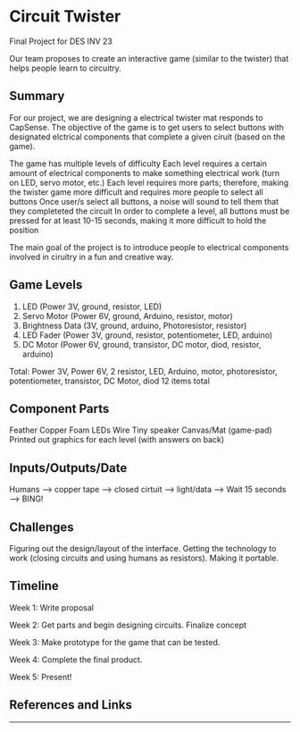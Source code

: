 # Circuit Twister
Final Project for DES INV 23

Our team proposes to create an interactive game (similar to the twister) that helps people learn to circuitry.

## Summary

For our project, we are designing a electrical twister mat responds to CapSense. The objective of the game is to get users to select buttons with designated elctrical components that complete a given ciruit (based on the game). 

The game has multiple levels of difficulty
Each level requires a certain amount of electrical components to make something electrical work (turn on LED, servo motor, etc.)
Each level requires more parts; therefore, making the twister game more difficult and requires more people to select all buttons
Once user/s select all buttons, a noise will sound to tell them that they completeted the circuit
In order to complete a level, all buttons must be pressed for at least 10-15 seconds, making it more difficult to hold the position

The main goal of the project is to introduce people to electrical components involved in ciruitry in a fun and creative way.

## Game Levels

1. LED (Power 3V, ground, resistor, LED)
2. Servo Motor (Power 6V, ground, Arduino, resistor, motor)
3. Brightness Data (3V, ground, arduino, Photoresistor, resistor)
4. LED Fader (Power 3V, ground, resistor, potentiometer, LED, arduino)
5. DC Motor (Power 6V, ground, transistor, DC motor, diod, resistor, arduino)


Total: Power 3V, Power 6V, 2 resistor, LED, Arduino, motor, photoresistor, potentiometer, transistor, DC Motor, diod
12 items total

## Component Parts

Feather
Copper
Foam
LEDs
Wire
Tiny speaker
Canvas/Mat (game-pad)
Printed out graphics for each level (with answers on back)


## Inputs/Outputs/Date

Humans --> copper tape --> closed cirtuit --> light/data --> Wait 15 seconds --> BING!

## Challenges

Figuring out the design/layout of the interface. Getting the technology to work (closing circuits and using humans as resistors). Making it portable.

## Timeline

Week 1: Write proposal

Week 2: Get parts and begin designing circuits. Finalize concept

Week 3: Make prototype for the game that can be tested.

Week 4: Complete the final product.

Week 5: Present!

## References and Links

-----
